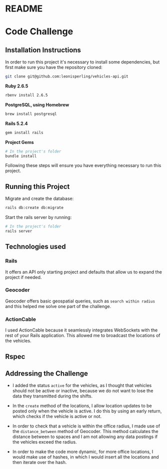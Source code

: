# README

# Code Challenge


## Installation Instructions

In order to run this project it's necessary to install some dependencies, but first make sure you have the repository cloned:

```bash
git clone git@github.com:leonisperling/vehicles-api.git
```


**Ruby 2.6.5**

```bash
rbenv install 2.6.5
```

**PostgreSQL, using Homebrew**

```bash
brew install postgresql
```

**Rails 5.2.4**

```bash
gem install rails
```

**Project Gems**

```bash
# In the project's folder
bundle install
```

Following these steps will ensure you have everything necessary to run this project.


## Running this Project


Migrate and create the database:

```bash
rails db:create db:migrate
```

Start the rails server by running:

```bash
# In the project's folder
rails server
```

## Technologies used
### Rails
It offers an API only starting project and defaults that allow us to expand the project if needed.

### Geocoder
Geocoder offers basic geospatial queries, such as `search within radius` and this helped me solve one part of the challenge.  

### ActionCable
I used ActionCable because it seamlessly integrates WebSockets with the rest of your Rails application. This allowed me to broadcast the locations of the vehicles.

## Rspec


## Addressing the Challenge
* I added the status `active` for the vehicles, as I thought that vehicles should not be active or inactive, because we do not want to lose the data they transmitted during the shifts. 

* In the `create` method of the locations, I allow location updates to be posted only when the vehicle is active. I do this by using an early return, which checks if the vehicle is active or not. 

* In order to check that a vehicle is within the office radius, I made use of the `distance_between` method of Geocoder. This method calculates the distance between to spaces and I am not allowing any data postings if the vehicles exceed the radius. 

* In order to make the code more dynamic, for more office locations, I would make use of hashes, in which I would insert all the locations and then iterate over the hash.

